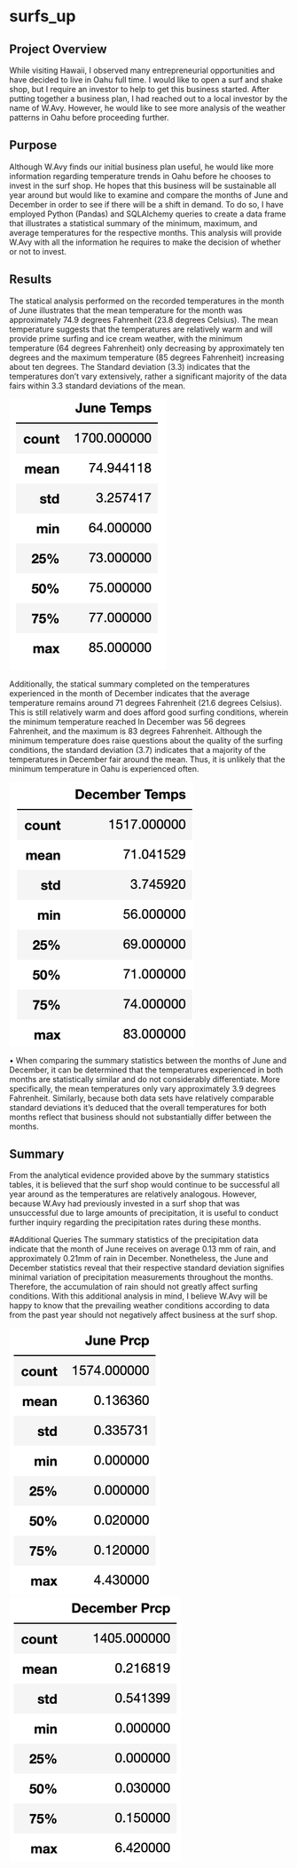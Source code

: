 # surfs_up

## Project Overview
While visiting Hawaii, I observed many entrepreneurial opportunities and have decided to live in Oahu full time. I would like to open a surf and shake shop, but I require an investor to help to get this business started. After putting together a business plan, I had reached out to a local investor by the name of W.Avy. However, he would like to see more analysis of the weather patterns in Oahu before proceeding further.

## Purpose
Although W.Avy finds our initial business plan useful, he would like more information regarding temperature trends in Oahu before he chooses to invest in the surf shop. He hopes that this business will be sustainable all year around but would like to examine and compare the months of June and December in order to see if there will be a shift in demand. To do so, I have employed Python (Pandas) and SQLAlchemy queries to create a data frame that illustrates a statistical summary of the minimum, maximum, and average temperatures for the respective months. This analysis will provide W.Avy with all the information he requires to make the decision of whether or not to invest.

## Results
The statical analysis performed on the recorded temperatures in the month of June illustrates that the mean temperature for the month was approximately 74.9 degrees Fahrenheit (23.8 degrees Celsius). The mean temperature suggests that the temperatures are relatively warm and will provide prime surfing and ice cream weather, with the minimum temperature (64 degrees Fahrenheit) only decreasing by approximately ten degrees and the maximum temperature (85 degrees Fahrenheit) increasing about ten degrees. The Standard deviation (3.3) indicates that the temperatures don’t vary extensively, rather a significant majority of the data fairs within 3.3 standard deviations of the mean.

![june_temps:](./Resources/june_temps.png)


Additionally, the statical summary completed on the temperatures experienced in the month of December indicates that the average temperature remains around 71 degrees Fahrenheit (21.6 degrees Celsius). This is still relatively warm and does afford good surfing conditions, wherein the minimum temperature reached In December was 56 degrees Fahrenheit, and the maximum is 83 degrees Fahrenheit. Although the minimum temperature does raise questions about the quality of the surfing conditions, the standard deviation (3.7) indicates that a majority of the temperatures in December fair around the mean. Thus, it is unlikely that the minimum temperature in Oahu is experienced often.

![dec_temps:](./Resources/dec_temps.png)

•	When comparing the summary statistics between the months of June and December, it can be determined that the temperatures experienced in both months are statistically similar and do not considerably differentiate. More specifically, the mean temperatures only vary approximately 3.9 degrees Fahrenheit. Similarly, because both data sets have relatively comparable standard deviations it’s deduced that the overall temperatures for both months reflect that business should not substantially differ between the months.  


## Summary
From the analytical evidence provided above by the summary statistics tables, it is believed that the surf shop would continue to be successful all year around as the temperatures are relatively analogous. However, because W.Avy had previously invested in a surf shop that was unsuccessful due to large amounts of precipitation, it is useful to conduct further inquiry regarding the precipitation rates during these months. 

#Additional Queries
The summary statistics of the precipitation data indicate that the month of June receives on average 0.13 mm of rain, and approximately 0.21mm of rain in December. Nonetheless, the June and December statistics reveal that their respective standard deviation signifies minimal variation of precipitation measurements throughout the months. Therefore, the accumulation of rain should not greatly affect surfing conditions. With this additional analysis in mind, I believe W.Avy will be happy to know that the prevailing weather conditions according to data from the past year should not negatively affect business at the surf shop.

![june_prcp:](./Resources/june_prcp.png)
![dec_prcp:](./Resources/dec_prcp.png)
